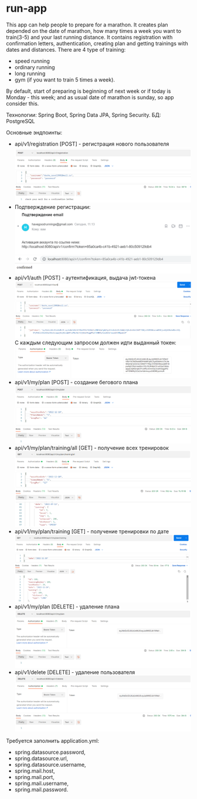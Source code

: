 # run-app

This app can help people to prepare for a marathon. It creates plan depended on the date of marathon, how many times a week you want to train(3-5) and your last running distance.
It contains registration with confirmation letters, authentication, creating plan and getting trainings with dates and distances.
There are 4 type of training: 
- speed running
- ordinary running
- long running
- gym (if you want to train 5 times a week).


By default, start of preparing is beginning of next week or if today is Monday - this week; and as usual date of marathon is sunday, so app consider this.


Технологии: Spring Boot, Spring Data JPA, Spring Security.
БД: PostgreSQL


Основные эндпоинты:

- api/v1/registration [POST] - регистрация нового пользователя
![img.png](img.png)
- Подтверждение регистрации:
![img_1.png](img_1.png)
![img_2.png](img_2.png)
- api/v1/auth [POST] - аутентификация, выдача jwt-токена
![img_3.png](img_3.png)
С каждым следующим запросом должен идти выданный токен:
![img_4.png](img_4.png)
- api/v1/my/plan [POST] - создание бегового плана
![img_5.png](img_5.png)
- api/v1/my/plan/training/all [GET] - получение всех тренировок
![img_6.png](img_6.png)
- api/v1/my/plan/training [GET] - получение тренировки по дате
![img_7.png](img_7.png) 
- api/v1/my/plan [DELETE] - удаление плана
![img_8.png](img_8.png)
- api/v1/delete [DELETE] - удаление пользователя
![img_9.png](img_9.png)

Требуется заполнить application.yml:
- spring.datasource.password,
- spring.datasource.url,
- spring.datasource.username,
- spring.mail.host,
- spring.mail.port,
- spring.mail.username,
- spring.mail.password.
